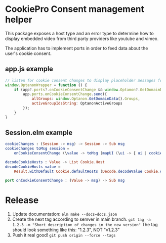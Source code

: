 # CookiePro Consent management helper

This package exposes a host type and an error type to determine how to display embedded video from third party providers like youtube and vimeo.

The application has to implement ports in order to feed data about the user's cookie consent.

## app.js example

```js
// listen for cookie consent changes to display placeholder messages for embeds from hosts without consent
window.OptanonWrapper = function () {
    if (app?.ports?.onCookieConsentChange && window.Optanon?.GetDomainData?.().Groups && OptanonActiveGroups) {
        app.ports.onCookieConsentChange.send({
            allGroups: window.Optanon.GetDomainData().Groups,
            activeGroupIdsString: OptanonActiveGroups
        });
    }
}
```

## Session.elm example

```elm
cookieChanges : (Session -> msg) -> Session -> Sub msg
cookieChanges toMsg session =
    onCookieConsentChange (\value -> toMsg (mapUI (\ui -> { ui | cookieHosts = decodeCookieHosts value }) session))

decodeCookieHosts : Value -> List Cookie.Host
decodeCookieHosts value =
    Result.withDefault Cookie.defaultHosts (Decode.decodeValue Cookie.decoder value)

port onCookieConsentChange : (Value -> msg) -> Sub msg
```

# Release

1. Update documentation: `elm make --docs=docs.json`
2. Create the next tag according to semver in main branch. `git tag -a 1.2.3 -m "Short description of changes in the new version"` The tag should look something like this: "1.2.3", NOT "v1.2.3"
3. Push it real good! `git push origin --force --tags`
